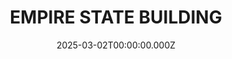 ---
date: 2025-03-02T00:00:00.000Z
description: A model of the Empire State Building that @memicaht created out of recycled materials.
draft: false
icon: 2025-03-02-empire-state-building.webp
language: en
title: EMPIRE STATE BUILDING
link: https://www.instagram.com/p/DGq-swXyXgp/?img_index=1
alt: A photo of a model of the empire state building sitting in the corner of a room on a table created from palette wood. 

---